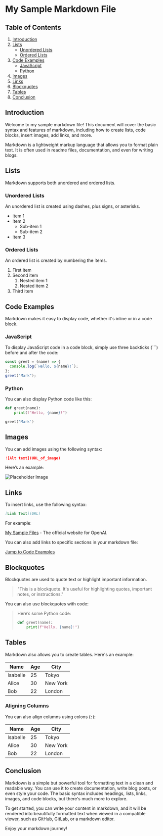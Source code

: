 # My Sample Markdown File

## Table of Contents

1. [Introduction](#introduction)
2. [Lists](#lists)
   - [Unordered Lists](#unordered-lists)
   - [Ordered Lists](#ordered-lists)
3. [Code Examples](#code-examples)
   - [JavaScript](#javascript)
   - [Python](#python)
4. [Images](#images)
5. [Links](#links)
6. [Blockquotes](#blockquotes)
7. [Tables](#tables)
8. [Conclusion](#conclusion)

## Introduction

Welcome to my sample markdown file! This document will cover the basic syntax and features of markdown, including how to create lists, code blocks, insert images, add links, and more.

Markdown is a lightweight markup language that allows you to format plain text. It is often used in readme files, documentation, and even for writing blogs.

## Lists

Markdown supports both unordered and ordered lists.

### Unordered Lists

An unordered list is created using dashes, plus signs, or asterisks.

- Item 1
- Item 2
  - Sub-item 1
  - Sub-item 2
- Item 3

### Ordered Lists

An ordered list is created by numbering the items.

1. First item
2. Second item
   1. Nested item 1
   2. Nested item 2
3. Third item

## Code Examples

Markdown makes it easy to display code, whether it's inline or in a code block.

### JavaScript

To display JavaScript code in a code block, simply use three backticks (```) before and after the code:

```javascript
const greet = (name) => {
  console.log(`Hello, ${name}!`);
};
greet("Mark");
```

### Python

You can also display Python code like this:

```python
def greet(name):
    print(f"Hello, {name}!")

greet('Mark')
```

## Images

You can add images using the following syntax:

```markdown
![Alt text](URL_of_image)
```

Here’s an example:

![Placeholder Image](https://placehold.co/600x400)

## Links

To insert links, use the following syntax:

```markdown
[Link Text](URL)
```

For example:

[My Sample Files](http://mysamplefiles.com/) - The official website for OpenAI.

You can also add links to specific sections in your markdown file:

[Jump to Code Examples](#code-examples)

## Blockquotes

Blockquotes are used to quote text or highlight important information.

> "This is a blockquote. It's useful for highlighting quotes, important notes, or instructions."

You can also use blockquotes with code:

> Here’s some Python code:
>
> ```python
> def greet(name):
>     print(f"Hello, {name}!")
> ```

## Tables

Markdown also allows you to create tables. Here's an example:

| Name     | Age | City     |
| -------- | --- | -------- |
| Isabelle | 25  | Tokyo    |
| Alice    | 30  | New York |
| Bob      | 22  | London   |

### Aligning Columns

You can also align columns using colons (`:`):

| Name     | Age | City     |
| -------- | --- | -------- |
| Isabelle | 25  | Tokyo    |
| Alice    | 30  | New York |
| Bob      | 22  | London   |

## Conclusion

Markdown is a simple but powerful tool for formatting text in a clean and readable way. You can use it to create documentation, write blog posts, or even style your code. The basic syntax includes headings, lists, links, images, and code blocks, but there's much more to explore.

To get started, you can write your content in markdown, and it will be rendered into beautifully formatted text when viewed in a compatible viewer, such as GitHub, GitLab, or a markdown editor.

Enjoy your markdown journey!
